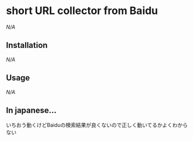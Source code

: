# short URL collector from Baidu
*N/A*

## Installation
*N/A* 
## Usage
*N/A*

## In japanese... 
いちおう動くけどBaiduの検索結果が良くないので正しく動いてるかよくわからない  



